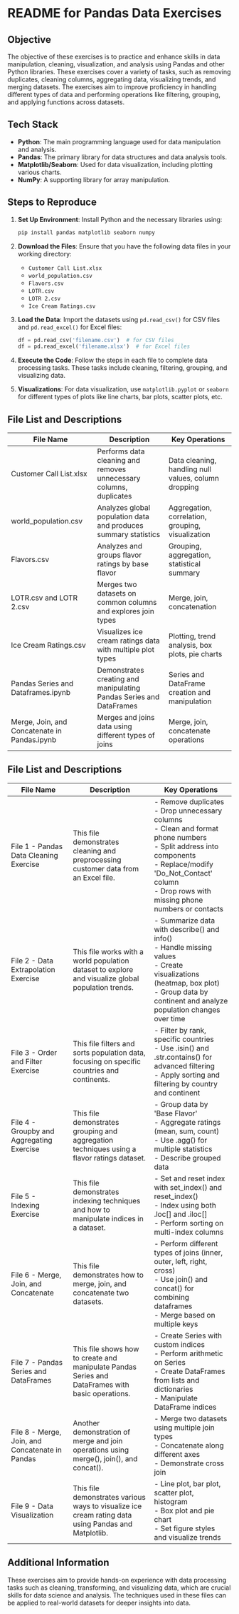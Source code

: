# README for Pandas Data Exercises

## Objective

The objective of these exercises is to practice and enhance skills in data manipulation, cleaning, visualization, and analysis using Pandas and other Python libraries. These exercises cover a variety of tasks, such as removing duplicates, cleaning columns, aggregating data, visualizing trends, and merging datasets. The exercises aim to improve proficiency in handling different types of data and performing operations like filtering, grouping, and applying functions across datasets.

## Tech Stack

- **Python**: The main programming language used for data manipulation and analysis.
- **Pandas**: The primary library for data structures and data analysis tools.
- **Matplotlib/Seaborn**: Used for data visualization, including plotting various charts.
- **NumPy**: A supporting library for array manipulation.

## Steps to Reproduce

1. **Set Up Environment**:
    Install Python and the necessary libraries using:
    ```bash
    pip install pandas matplotlib seaborn numpy
    ```

2. **Download the Files**:
    Ensure that you have the following data files in your working directory:
    - `Customer Call List.xlsx`
    - `world_population.csv`
    - `Flavors.csv`
    - `LOTR.csv`
    - `LOTR 2.csv`
    - `Ice Cream Ratings.csv`

3. **Load the Data**:
    Import the datasets using `pd.read_csv()` for CSV files and `pd.read_excel()` for Excel files:
    ```python
    df = pd.read_csv('filename.csv')  # for CSV files
    df = pd.read_excel('filename.xlsx')  # for Excel files
    ```

4. **Execute the Code**:
    Follow the steps in each file to complete data processing tasks. These tasks include cleaning, filtering, grouping, and visualizing data.

5. **Visualizations**:
    For data visualization, use `matplotlib.pyplot` or `seaborn` for different types of plots like line charts, bar plots, scatter plots, etc.

## File List and Descriptions

| File Name                         | Description                                                                 | Key Operations                                                   |
|-----------------------------------|-----------------------------------------------------------------------------|------------------------------------------------------------------|
| Customer Call List.xlsx           | Performs data cleaning and removes unnecessary columns, duplicates         | Data cleaning, handling null values, column dropping            |
| world_population.csv              | Analyzes global population data and produces summary statistics             | Aggregation, correlation, grouping, visualization               |
| Flavors.csv                       | Analyzes and groups flavor ratings by base flavor                           | Grouping, aggregation, statistical summary                      |
| LOTR.csv and LOTR 2.csv           | Merges two datasets on common columns and explores join types              | Merge, join, concatenation                                       |
| Ice Cream Ratings.csv             | Visualizes ice cream ratings data with multiple plot types                  | Plotting, trend analysis, box plots, pie charts                 |
| Pandas Series and Dataframes.ipynb| Demonstrates creating and manipulating Pandas Series and DataFrames         | Series and DataFrame creation and manipulation                   |
| Merge, Join, and Concatenate in Pandas.ipynb | Merges and joins data using different types of joins              | Merge, join, concatenate operations                              |

## File List and Descriptions

| File Name                         | Description                                                                 | Key Operations                                                   |
|-----------------------------------|-----------------------------------------------------------------------------|------------------------------------------------------------------|
| File 1 - Pandas Data Cleaning Exercise | This file demonstrates cleaning and preprocessing customer data from an Excel file. | - Remove duplicates<br>- Drop unnecessary columns<br>- Clean and format phone numbers<br>- Split address into components<br>- Replace/modify 'Do_Not_Contact' column<br>- Drop rows with missing phone numbers or contacts |
| File 2 - Data Extrapolation Exercise | This file works with a world population dataset to explore and visualize global population trends. | - Summarize data with describe() and info()<br>- Handle missing values<br>- Create visualizations (heatmap, box plot)<br>- Group data by continent and analyze population changes over time |
| File 3 - Order and Filter Exercise | This file filters and sorts population data, focusing on specific countries and continents. | - Filter by rank, specific countries<br>- Use .isin() and .str.contains() for advanced filtering<br>- Apply sorting and filtering by country and continent |
| File 4 - Groupby and Aggregating Exercise | This file demonstrates grouping and aggregation techniques using a flavor ratings dataset. | - Group data by 'Base Flavor'<br>- Aggregate ratings (mean, sum, count)<br>- Use .agg() for multiple statistics<br>- Describe grouped data |
| File 5 - Indexing Exercise          | This file demonstrates indexing techniques and how to manipulate indices in a dataset. | - Set and reset index with set_index() and reset_index()<br>- Index using both .loc[] and .iloc[]<br>- Perform sorting on multi-index columns |
| File 6 - Merge, Join, and Concatenate | This file demonstrates how to merge, join, and concatenate two datasets. | - Perform different types of joins (inner, outer, left, right, cross)<br>- Use join() and concat() for combining dataframes<br>- Merge based on multiple keys |
| File 7 - Pandas Series and DataFrames | This file shows how to create and manipulate Pandas Series and DataFrames with basic operations. | - Create Series with custom indices<br>- Perform arithmetic on Series<br>- Create DataFrames from lists and dictionaries<br>- Manipulate DataFrame indices |
| File 8 - Merge, Join, and Concatenate in Pandas | Another demonstration of merge and join operations using merge(), join(), and concat(). | - Merge two datasets using multiple join types<br>- Concatenate along different axes<br>- Demonstrate cross join |
| File 9 - Data Visualization        | This file demonstrates various ways to visualize ice cream rating data using Pandas and Matplotlib. | - Line plot, bar plot, scatter plot, histogram<br>- Box plot and pie chart<br>- Set figure styles and visualize trends |

## Additional Information

These exercises aim to provide hands-on experience with data processing tasks such as cleaning, transforming, and visualizing data, which are crucial skills for data science and analysis. The techniques used in these files can be applied to real-world datasets for deeper insights into data.

